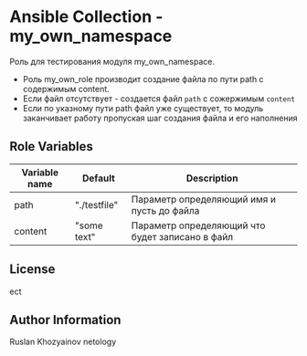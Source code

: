 Ansible Collection - my_own_namespace
=========

Роль для тестирования модуля my_own_namespace.

* Роль  my_own_role производит создание файла по пути path с содержимым content.
* Если файл отсутствует - создается файл `path` с сожержимым `content`
* Если по указному пути path файл уже существует, то модуль заканчивает работу пропуская шаг создания файла и его наполнения

Role Variables
--------------

| Variable name | Default | Description |
|-----------------------|----------|-------------------------|
| path | "./testfile" | Параметр определяющий имя и пусть до файла |
| content | "some text" | Параметр определяющий что будет записано в файл |


License
-------

ect

Author Information
------------------

Ruslan Khozyainov netology 

